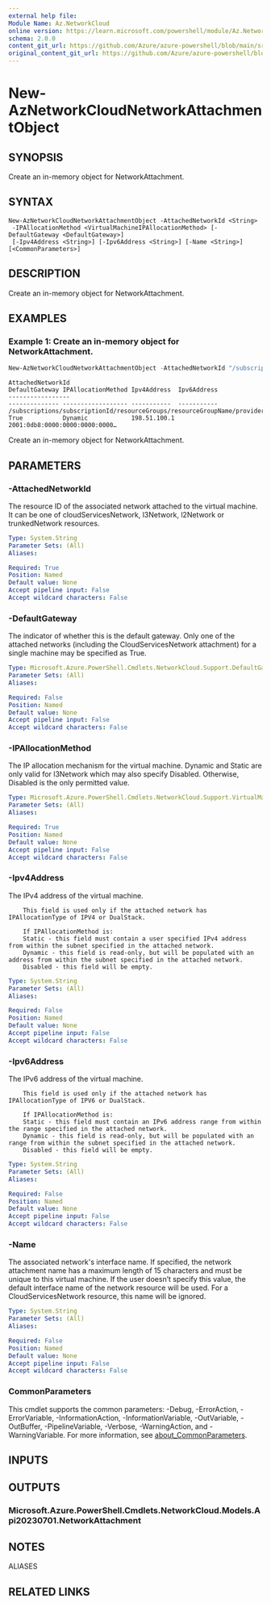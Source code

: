 ```yaml
---
external help file: 
Module Name: Az.NetworkCloud
online version: https://learn.microsoft.com/powershell/module/Az.NetworkCloud/new-AzNetworkCloudNetworkAttachmentObject
schema: 2.0.0
content_git_url: https://github.com/Azure/azure-powershell/blob/main/src/NetworkCloud/help/New-AzNetworkCloudNetworkAttachmentObject.md
original_content_git_url: https://github.com/Azure/azure-powershell/blob/main/src/NetworkCloud/help/New-AzNetworkCloudNetworkAttachmentObject.md
---
```


# New-AzNetworkCloudNetworkAttachmentObject

## SYNOPSIS
Create an in-memory object for NetworkAttachment.

## SYNTAX

```
New-AzNetworkCloudNetworkAttachmentObject -AttachedNetworkId <String>
 -IPAllocationMethod <VirtualMachineIPAllocationMethod> [-DefaultGateway <DefaultGateway>]
 [-Ipv4Address <String>] [-Ipv6Address <String>] [-Name <String>] [<CommonParameters>]
```

## DESCRIPTION
Create an in-memory object for NetworkAttachment.

## EXAMPLES

### Example 1: Create an in-memory object for NetworkAttachment.
```powershell
New-AzNetworkCloudNetworkAttachmentObject -AttachedNetworkId "/subscriptions/subscriptionId/resourceGroups/resourceGroupName/providers/Microsoft.NetworkCloud/l3Networks/l3NetworkName" -IPAllocationMethod "Dynamic" -DefaultGateway "True" -Ipv4Address "198.51.100.1" -Ipv6Address "2001:0db8:0000:0000:0000:0000:0000:0001" -Name "netAttachName01"
```

```output
AttachedNetworkId                                                                                                        DefaultGateway IPAllocationMethod Ipv4Address  Ipv6Address
-----------------                                                                                                        -------------- ------------------ -----------  -----------                   
/subscriptions/subscriptionId/resourceGroups/resourceGroupName/providers/Microsoft.NetworkCloud/l3Networks/l3NetworkName True           Dynamic            198.51.100.1 2001:0db8:0000:0000:0000:0000…

```

Create an in-memory object for NetworkAttachment.

## PARAMETERS

### -AttachedNetworkId
The resource ID of the associated network attached to the virtual machine.
        It can be one of cloudServicesNetwork, l3Network, l2Network or trunkedNetwork resources.

```yaml
Type: System.String
Parameter Sets: (All)
Aliases:

Required: True
Position: Named
Default value: None
Accept pipeline input: False
Accept wildcard characters: False
```

### -DefaultGateway
The indicator of whether this is the default gateway.
        Only one of the attached networks (including the CloudServicesNetwork attachment) for a single machine may be specified as True.

```yaml
Type: Microsoft.Azure.PowerShell.Cmdlets.NetworkCloud.Support.DefaultGateway
Parameter Sets: (All)
Aliases:

Required: False
Position: Named
Default value: None
Accept pipeline input: False
Accept wildcard characters: False
```

### -IPAllocationMethod
The IP allocation mechanism for the virtual machine.
        Dynamic and Static are only valid for l3Network which may also specify Disabled.
        Otherwise, Disabled is the only permitted value.

```yaml
Type: Microsoft.Azure.PowerShell.Cmdlets.NetworkCloud.Support.VirtualMachineIPAllocationMethod
Parameter Sets: (All)
Aliases:

Required: True
Position: Named
Default value: None
Accept pipeline input: False
Accept wildcard characters: False
```

### -Ipv4Address
The IPv4 address of the virtual machine.

        This field is used only if the attached network has IPAllocationType of IPV4 or DualStack.

        If IPAllocationMethod is:
        Static - this field must contain a user specified IPv4 address from within the subnet specified in the attached network.
        Dynamic - this field is read-only, but will be populated with an address from within the subnet specified in the attached network.
        Disabled - this field will be empty.

```yaml
Type: System.String
Parameter Sets: (All)
Aliases:

Required: False
Position: Named
Default value: None
Accept pipeline input: False
Accept wildcard characters: False
```

### -Ipv6Address
The IPv6 address of the virtual machine.

        This field is used only if the attached network has IPAllocationType of IPV6 or DualStack.

        If IPAllocationMethod is:
        Static - this field must contain an IPv6 address range from within the range specified in the attached network.
        Dynamic - this field is read-only, but will be populated with an range from within the subnet specified in the attached network.
        Disabled - this field will be empty.

```yaml
Type: System.String
Parameter Sets: (All)
Aliases:

Required: False
Position: Named
Default value: None
Accept pipeline input: False
Accept wildcard characters: False
```

### -Name
The associated network's interface name.
        If specified, the network attachment name has a maximum length of 15 characters and must be unique to this virtual machine.
        If the user doesn’t specify this value, the default interface name of the network resource will be used.
        For a CloudServicesNetwork resource, this name will be ignored.

```yaml
Type: System.String
Parameter Sets: (All)
Aliases:

Required: False
Position: Named
Default value: None
Accept pipeline input: False
Accept wildcard characters: False
```

### CommonParameters
This cmdlet supports the common parameters: -Debug, -ErrorAction, -ErrorVariable, -InformationAction, -InformationVariable, -OutVariable, -OutBuffer, -PipelineVariable, -Verbose, -WarningAction, and -WarningVariable. For more information, see [about_CommonParameters](http://go.microsoft.com/fwlink/?LinkID=113216).

## INPUTS

## OUTPUTS

### Microsoft.Azure.PowerShell.Cmdlets.NetworkCloud.Models.Api20230701.NetworkAttachment

## NOTES

ALIASES

## RELATED LINKS

